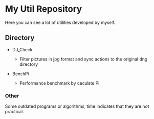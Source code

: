 # My Util Repository

Here you can see a lot of utilities developed by myself.

## Directory

+ DJ_Check
  + Filter pictures in jpg format and sync actions to the original dng directory

+ BenchPi
  + Performance benchmark by caculate Pi

### Other

Some outdated programs or algorithms, time indicates that they are not practical.
